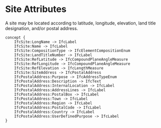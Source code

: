 Site Attributes
===============

A site may be located according to latitude, longitude, elevation, land title designation, and/or postal address.

```
concept {
    IfcSite:LongName -> IfcLabel
    IfcSite:Name -> IfcLabel
    IfcSite:CompositionType -> IfcElementCompositionEnum
    IfcSite:LandTitleNumber -> IfcLabel
    IfcSite:RefLatitude -> IfcCompoundPlaneAngleMeasure
    IfcSite:RefLongitude -> IfcCompoundPlaneAngleMeasure
    IfcSite:RefElevation -> IfcLengthMeasure
    IfcSite:SiteAddress -> IfcPostalAddress
    IfcPostalAddress:Purpose -> IfcAddressTypeEnum
    IfcPostalAddress:Description -> IfcText
    IfcPostalAddress:InternalLocation -> IfcLabel
    IfcPostalAddress:AddressLines -> IfcLabel
    IfcPostalAddress:PostalBox -> IfcLabel
    IfcPostalAddress:Town -> IfcLabel
    IfcPostalAddress:Region -> IfcLabel
    IfcPostalAddress:PostalCode -> IfcLabel
    IfcPostalAddress:Country -> IfcLabel
    IfcPostalAddress:UserDefinedPurpose -> IfcLabel
}
```
